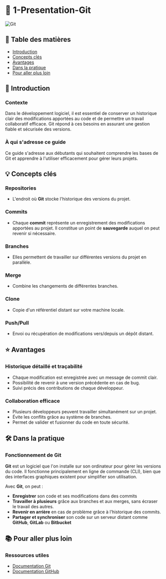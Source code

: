 # 📘 1-Presentation-Git

![Git](https://git-scm.com/images/logos/downloads/Git-Icon-1788C.png)

## 📑 Table des matières

- [Introduction](#🎯-introduction)
- [Concepts clés](#💡-concepts-clés)
- [Avantages](#⭐-avantages)
- [Dans la pratique](#🛠-dans-la-pratique)
- [Pour aller plus loin](#📚-pour-aller-plus-loin)

## 🎯 Introduction

### Contexte

Dans le développement logiciel, il est essentiel de conserver un historique clair des modifications apportées au code et de permettre un travail collaboratif efficace. Git répond à ces besoins en assurant une gestion fiable et sécurisée des versions.

### À qui s'adresse ce guide

Ce guide s'adresse aux débutants qui souhaitent comprendre les bases de Git et apprendre à l'utiliser efficacement pour gérer leurs projets.

## 💡 Concepts clés

### Repositories

- L'endroit où **Git** stocke l'historique des versions du projet.

### Commits

- Chaque **commit** représente un enregistrement des modifications apportées au projet. Il constitue un point de **sauvegarde** auquel on peut revenir si nécessaire.

### Branches

- Elles permettent de travailler sur différentes versions du projet en parallèle.

### Merge

- Combine les changements de différentes branches.

### Clone

- Copie d'un référentiel distant sur votre machine locale.

### Push/Pull

- Envoi ou récupération de modifications vers/depuis un dépôt distant.

## ⭐ Avantages

### Historique détaillé et traçabilité

- Chaque modification est enregistrée avec un message de commit clair.
- Possibilité de revenir à une version précédente en cas de bug.
- Suivi précis des contributions de chaque développeur.

### Collaboration efficace

- Plusieurs développeurs peuvent travailler simultanément sur un projet.
- Évite les conflits grâce au système de branches.
- Permet de valider et fusionner du code en toute sécurité.

## 🛠 Dans la pratique

### Fonctionnement de Git

**Git** est un logiciel que l'on installe sur son ordinateur pour gérer les versions du code. Il fonctionne principalement en ligne de commande (CLI), bien que des interfaces graphiques existent pour simplifier son utilisation.

Avec **Git**, on peut :

- **Enregistrer** son code et ses modifications dans des commits
- **Travailler à plusieurs** grâce aux branches et aux merges, sans écraser le travail des autres.
- **Revenir en arrière** en cas de problème grâce à l'historique des commits.
- **Partager et synchroniser** son code sur un serveur distant comme **GitHub**, **GitLab** ou **Bitbucket**

## 📚 Pour aller plus loin

### Ressources utiles

- [Documentation Git](https://git-scm.com/docs)
- [Documentation GitHub](https://docs.github.com/fr)
